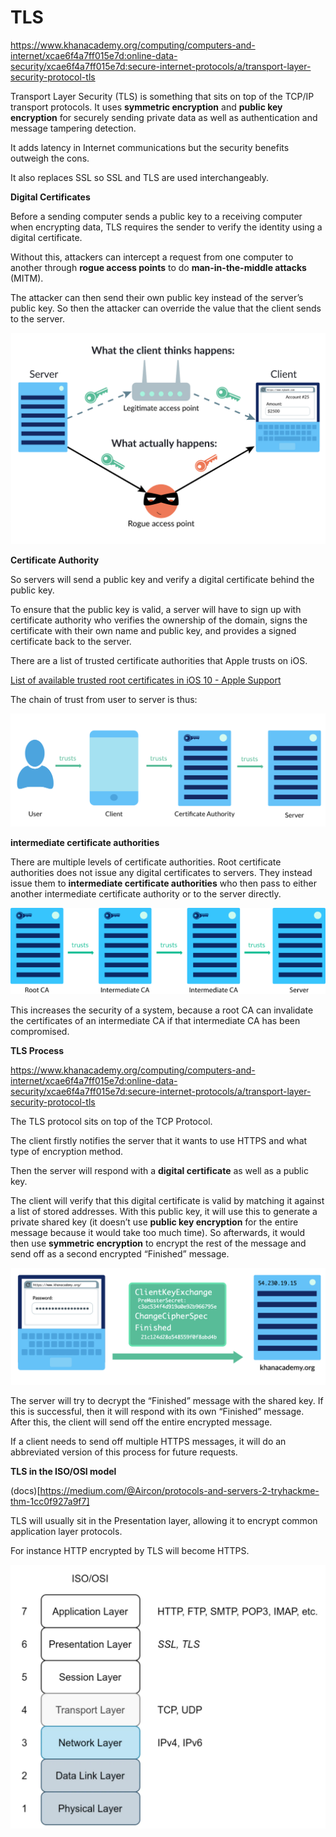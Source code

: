 
# TLS

https://www.khanacademy.org/computing/computers-and-internet/xcae6f4a7ff015e7d:online-data-security/xcae6f4a7ff015e7d:secure-internet-protocols/a/transport-layer-security-protocol-tls

Transport Layer Security (TLS) is something that sits on top of the TCP/IP transport protocols. It uses **symmetric encryption** and **public key encryption** for securely sending private data as well as authentication and message tampering detection.

It adds latency in Internet communications but the security benefits outweigh the cons.

It also replaces SSL so SSL and TLS are used interchangeably.

**Digital Certificates**

Before a sending computer sends a public key to a receiving computer when encrypting data, TLS requires the sender to verify the identity using a digital certificate.

Without this, attackers can intercept a request from one computer to another through **rogue access points** to do **man-in-the-middle attacks** (MITM).

The attacker can then send their own public key instead of the server’s public key. So then the attacker can override the value that the client sends to the server.

![MITM](/static/images/mitm%20attack.png)

**Certificate Authority**

So servers will send a public key and verify a digital certificate behind the public key.

To ensure that the public key is valid, a server will have to sign up with certificate authority who verifies the ownership of the domain, signs the certificate with their own name and public key, and provides a signed certificate back to the server.

There are a list of trusted certificate authorities that Apple trusts on iOS.

[List of available trusted root certificates in iOS 10 - Apple Support](https://support.apple.com/en-us/103631)

The chain of trust from user to server is thus:

![Trust Chain](/static/images/trust%20chain.png)

**intermediate certificate authorities**

There are multiple levels of certificate authorities. Root certificate authorities does not issue any digital certificates to servers. They instead issue them to **intermediate certificate authorities** who then pass to either another intermediate certificate authority or to the server directly.

![Trust Certs](/static/images/trusts%20certificate.png)

This increases the security of a system, because a root CA can invalidate the certificates of an intermediate CA if that intermediate CA has been compromised.

**TLS Process**

https://www.khanacademy.org/computing/computers-and-internet/xcae6f4a7ff015e7d:online-data-security/xcae6f4a7ff015e7d:secure-internet-protocols/a/transport-layer-security-protocol-tls

The TLS protocol sits on top of the TCP Protocol.

The client firstly notifies the server that it wants to use HTTPS and what type of encryption method.

Then the server will respond with a **digital certificate** as well as a public key.

The client will verify that this digital certificate is valid by matching it against a list of stored addresses. With this public key, it will use this to generate a private shared key (it doesn’t use **public key encryption** for the entire message because it would take too much time). So afterwards, it would then use **symmetric encryption** to encrypt the rest of the message and send off as a second encrypted “Finished” message.

![Client Key Exchange](/static/images/client%20key%20exchange.png)

The server will try to decrypt the “Finished” message with the shared key. If this is successful, then it will respond with its own “Finished” message. After this, the client will send off the entire encrypted message.

If a client needs to send off multiple HTTPS messages, it will do an abbreviated version of this process for future requests.

**TLS in the ISO/OSI model**

(docs)[https://medium.com/@Aircon/protocols-and-servers-2-tryhackme-thm-1cc0f927a9f7]

TLS will usually sit in the Presentation layer, allowing it to encrypt common application layer protocols.

For instance HTTP encrypted by TLS will become HTTPS.

![ISO-OSI](/static/images/iso-osi.png)
